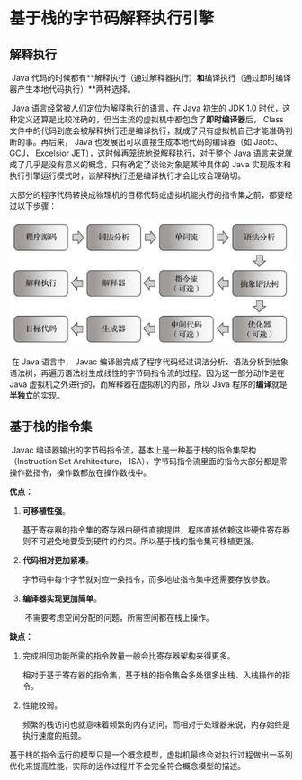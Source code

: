 # 基于栈的字节码解释执行引擎

## 解释执行

​		 Java 代码的时候都有**解释执行（通过解释器执行）**和**编译执行（通过即时编译器产生本地代码执行）**两种选择。

​		Java 语言经常被人们定位为解释执行的语言，在 Java 初生的 JDK 1.0 时代，这种定义还算是比较准确的，但当主流的虚拟机中都包含了**即时编译器**后， Class 文件中的代码到底会被解释执行还是编译执行，就成了只有虚拟机自己才能准确判断的事。再后来， Java 也发展出可以直接生成本地代码的编译器（如 Jaotc、 GCJ， Excelsior JET），这时候再笼统地说解释执行，对于整个 Java 语言来说就成了几乎是没有意义的概念，只有确定了谈论对象是某种具体的 Java 实现版本和执行引擎运行模式时，谈解释执行还是编译执行才会比较合理确切。

​		大部分的程序代码转换成物理机的目标代码或虚拟机能执行的指令集之前，都要经过以下步骤：

<img src="基于栈的字节码解释执行引擎/1.png" alt="1" style="zoom:80%;" />



​		在 Java 语言中， Javac 编译器完成了程序代码经过词法分析、语法分析到抽象语法树，再遍历语法树生成线性的字节码指令流的过程。因为这一部分动作是在 Java 虚拟机之外进行的，而解释器在虚拟机的内部，所以 Java 程序的**编译**就是**半独立**的实现。



## 基于栈的指令集

​		Javac 编译器输出的字节码指令流，基本上是一种基于栈的指令集架构（Instruction Set Architecture， ISA），字节码指令流里面的指令大部分都是零操作数指令，操作数都放在操作数栈中。 



**优点：**

1. **可移植性强**。

   ​		基于寄存器的指令集的寄存器由硬件直接提供，程序直接依赖这些硬件寄存器则不可避免地要受到硬件的约束。所以基于栈的指令集可移植更强。

2. **代码相对更加紧凑**。

   ​		字节码中每个字节就对应一条指令，而多地址指令集中还需要存放参数。

3. **编译器实现更加简单**。

   ​		不需要考虑空间分配的问题，所需空间都在栈上操作。



**缺点：**	

1. 完成相同功能所需的指令数量一般会比寄存器架构来得更多。

   ​		相对于基于寄存器的指令集，基于栈的指令集会多处很多出栈、入栈操作的指令。

2. 性能较弱。

   ​		频繁的栈访问也就意味着频繁的内存访问，而相对于处理器来说，内存始终是执行速度的瓶颈。



​		基于栈的指令运行的模型只是一个概念模型，虚拟机最终会对执行过程做出一系列优化来提高性能，实际的运作过程并不会完全符合概念模型的描述。



